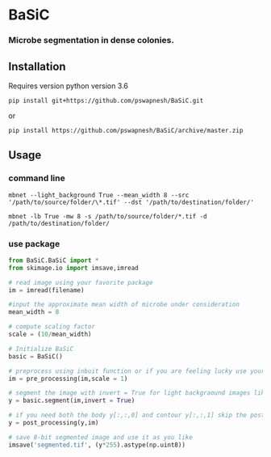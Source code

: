 # BaSiC
### Microbe segmentation in dense colonies.

## Installation
Requires version python version 3.6

`pip install git+https://github.com/pswapnesh/BaSiC.git`

or 

`pip install https://github.com/pswapnesh/BaSiC/archive/master.zip`


## Usage
### command line
`mbnet --light_background True --mean_width 8 --src '/path/to/source/folder/\*.tif' --dst '/path/to/destination/folder/'`

`mbnet -lb True -mw 8 -s /path/to/source/folder/*.tif -d /path/to/destination/folder/`

### use package
```python
from BaSiC.BaSiC import *
from skimage.io import imsave,imread

# read image using your favorite package
im = imread(filename)

#input the approximate mean width of microbe under consideration
mean_width = 8

# compute scaling factor
scale = (10/mean_width)

# Initialize BaSiC
basic = BaSiC()

# preprocess using inbuit function or if you are feeling lucky use your own preprocessing
im = pre_processing(im,scale = 1)

# segment the image with invert = True for light backgraound images like Phase contrast
y = basic.segment(im,invert = True)

# if you need both the body y[:,:,0] and contour y[:,:,1] skip the post processing.
y = post_processing(y,im)

# save 8-bit segmented image and use it as you like
imsave('segmented.tif', (y*255).astype(np.uint8))

